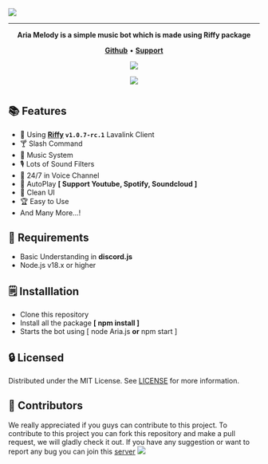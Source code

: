 <img src="Aria Melody.svg" />

---

<p align="center">
  <strong>Aria Melody is a simple music bot which is made using Riffy package</strong>
  </p>

<p align="center">
    <a href="https://github.com/BebanCode/Aria-Melody"><b>Github</b></a> •
    <a href="https://discord.gg/9eCgpGuZAa"><b>Support</b></a>
</p>

<div align="center">
  <a href="https://www.npmjs.com/package/riffy"><img src="https://img.shields.io/badge/Riffy-1.0.7_rc.1-blue" />
</div>
<p align="center"> 
  <a href="https://discord.gg/9eCgpGuZAa" target="_blank"> <img src="https://discordapp.com/api/guilds/1215235509958479894/widget.png?style=banner2"/> </a>
</p>

#

## 📚 Features
-   🎻 Using **[Riffy](https://www.npmjs.com/package/riffy) `v1.0.7-rc.1`** Lavalink Client
-   🍸️ Slash Command
-   🎵 Music System
-   🎙️ Lots of Sound Filters
-   💺 24/7 in Voice Channel
-   🔎 AutoPlay **[ Support Youtube, Spotify, Soundcloud ]**
-   🫧 Clean UI
-   🏆️ Easy to Use
-   And Many More...!

## 📜 Requirements
-   Basic Understanding in **discord.js**
-   Node.js v18.x or higher

## 🗒️ Installlation
-   Clone this repository
-   Install all the package **[ npm install ]**
-   Starts the bot using [ node Aria.js **or** npm start ]

## 🔒️ Licensed
Distributed under the MIT License. See [LICENSE](https://github.com/Beban-Studio/Aria-Melody/blob/master/LICENSE) for more information.

## 👥 Contributors
We really appreciated if you guys can contribute to this project. To contribute to this project you can fork this repository and make a pull request, we will gladly check it out. If you have any suggestion or want to report any bug you can join this [server](https://discord.gg/9eCgpGuZAa)
<a href="https://github.com/Beban-Studio/Aria-Melody/graphs/contributors">
  <img src="https://contributors-img.web.app/image?repo=beban-studio/aria-melody" />
</a>
